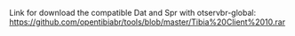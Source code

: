 Link for download the compatible Dat and Spr with otservbr-global:
https://github.com/opentibiabr/tools/blob/master/Tibia%20Client%2010.rar
